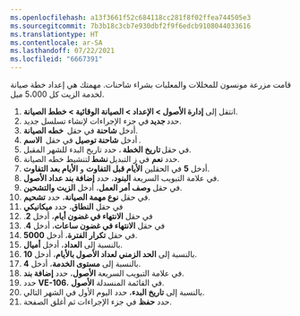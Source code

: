 ```yaml
---
ms.openlocfilehash: a13f3661f52c684118cc281f8f02ffea744505e3
ms.sourcegitcommit: 7b3b18c3cb7e930dbf2f9f6edcb9108044033616
ms.translationtype: HT
ms.contentlocale: ar-SA
ms.lasthandoff: 07/22/2021
ms.locfileid: "6667391"
---
```

قامت مزرعة مونسون للمخللات والمعلبات بشراء شاحنات. مهمتك هي إعداد خطة صيانة لخدمة الزيت كل 5،000 ميل.

1.  انتقل إلى **إدارة الأصول > الإعداد > الصيانة الوقائية > خطط الصيانة**. 
2.  حدد **جديد** في جزء الإجراءات لإنشاء تسلسل جديد. 
3.  أدخل **شاحنة** في حقل  **خطه الصيانة**.
4.  أدخل **شاحنة توصيل** في حقل  **الاسم** . 
5.  في حقل **تاريخ الخطة** ، حدد تاريخ البدء للشهر المقبل. 
6.  حدد **نعم** في ز التبديل **نشط** لتنشيط خطه الصيانة. 
7.  أدخل **5** في الحقلين **الأيام قبل التفاوت** و **الأيام بعد التفاوت**.
8.  في علامة التبويب السريعة **البنود**، حدد **إضافة بند عداد الأصول**.
9.  في حقل **وصف أمر العمل**، أدخل **الزيت والتشحين**. 
10. في حقل **نوع مهمة الصيانة**، حدد **تشحيم**. 
11. في حقل **النطاق**، حدد **ميكانيكي**
12. في حقل **‬‏‫الانتهاء في غضون أيام‬‏‫**، أدخل **2**. 
13. في حقل **‬‏‫الانتهاء في غضون ساعات‬‏‫**، أدخل **4**.
14. في حقل **تكرار الفترة**، أدخل **5000**. 
15. بالنسبة إلى **العداد**، أدخل **أميال**.
16. بالنسبة إلى **الحد الزمني لعداد الأصول بالأيام**، أدخل **10**.
17. بالنسبة إلى **مستوى الخدمة**، أدخل **4**.
18. في علامة التبويب السريعة **الأصول**، حدد **إضافة بند**. 
19. حدد **VE-106**، في القائمة المنسدلة **الأصول**. 
20. بالنسبة إلى **تاريخ البدء**، حدد اليوم الأول في الشهر التالي.
21. حدد **حفظ** في جزء الإجراءات ثم أغلق الصفحة.  


